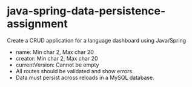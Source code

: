# java-spring-data-persistence-assignment
Create a CRUD application for a language dashboard using Java/Spring
* name: Min char 2, Max char 20
* creator: Min char 2, Max char 20
* currentVersion: Cannot be empty
* All routes should be validated and show errors.
* Data must persist across reloads in a MySQL database.